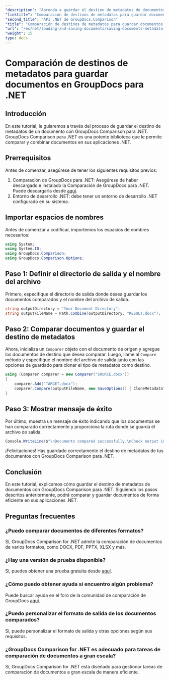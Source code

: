 ```yaml
---
"description": "Aprenda a guardar el destino de metadatos de documentos con GroupDocs Comparison para .NET. Pasos sencillos para una comparación eficiente de documentos en sus aplicaciones .NET."
"linktitle": "Comparación de destinos de metadatos para guardar documentos en GroupDocs para .NET"
"second_title": "API .NET de GroupDocs.Comparison"
"title": "Comparación de destinos de metadatos para guardar documentos en GroupDocs para .NET"
"url": "/es/net/loading-and-saving-documents/saving-documents-metadata-target/"
"weight": 15
type: docs
---
```

# Comparación de destinos de metadatos para guardar documentos en GroupDocs para .NET

## Introducción
En este tutorial, le guiaremos a través del proceso de guardar el destino de metadatos de un documento con GroupDocs Comparison para .NET. GroupDocs Comparison para .NET es una potente biblioteca que le permite comparar y combinar documentos en sus aplicaciones .NET.
## Prerrequisitos
Antes de comenzar, asegúrese de tener los siguientes requisitos previos:
1. Comparación de GroupDocs para .NET: Asegúrese de haber descargado e instalado la Comparación de GroupDocs para .NET. Puede descargarla desde [aquí](https://releases.groupdocs.com/comparison/net/).
2. Entorno de desarrollo .NET: debe tener un entorno de desarrollo .NET configurado en su sistema.

## Importar espacios de nombres
Antes de comenzar a codificar, importemos los espacios de nombres necesarios:
```csharp
using System;
using System.IO;
using GroupDocs.Comparison;
using GroupDocs.Comparison.Options;
```
## Paso 1: Definir el directorio de salida y el nombre del archivo
Primero, especifique el directorio de salida donde desea guardar los documentos comparados y el nombre del archivo de salida.
```csharp
string outputDirectory = "Your Document Directory";
string outputFileName = Path.Combine(outputDirectory, "RESULT.docx");
```
## Paso 2: Comparar documentos y guardar el destino de metadatos
Ahora, inicializa un `Comparer` objeto con el documento de origen y agregue los documentos de destino que desea comparar. Luego, llame al `Compare` método y especifique el nombre del archivo de salida junto con las opciones de guardado para clonar el tipo de metadatos como destino.
```csharp
using (Comparer comparer = new Comparer("SOURCE.docx"))
{
    comparer.Add("TARGET.docx");
    comparer.Compare(outputFileName, new SaveOptions() { CloneMetadataType = MetadataType.Target });
}
```
## Paso 3: Mostrar mensaje de éxito
Por último, muestra un mensaje de éxito indicando que los documentos se han comparado correctamente y proporciona la ruta donde se guarda el archivo de salida.
```csharp
Console.WriteLine($"\nDocuments compared successfully.\nCheck output in {outputDirectory}.");
```
¡Felicitaciones! Has guardado correctamente el destino de metadatos de tus documentos con GroupDocs Comparison para .NET.

## Conclusión
En este tutorial, explicamos cómo guardar el destino de metadatos de documentos con GroupDocs Comparison para .NET. Siguiendo los pasos descritos anteriormente, podrá comparar y guardar documentos de forma eficiente en sus aplicaciones .NET.
## Preguntas frecuentes
### ¿Puedo comparar documentos de diferentes formatos?
Sí, GroupDocs Comparison for .NET admite la comparación de documentos de varios formatos, como DOCX, PDF, PPTX, XLSX y más.
### ¿Hay una versión de prueba disponible?
Sí, puedes obtener una prueba gratuita desde [aquí](https://releases.groupdocs.com/).
### ¿Cómo puedo obtener ayuda si encuentro algún problema?
Puede buscar ayuda en el foro de la comunidad de comparación de GroupDocs [aquí](https://forum.groupdocs.com/c/comparison/12).
### ¿Puedo personalizar el formato de salida de los documentos comparados?
Sí, puede personalizar el formato de salida y otras opciones según sus requisitos.
### ¿GroupDocs Comparison for .NET es adecuado para tareas de comparación de documentos a gran escala?
Sí, GroupDocs Comparison for .NET está diseñado para gestionar tareas de comparación de documentos a gran escala de manera eficiente.